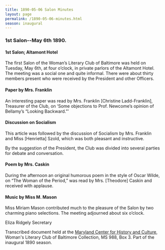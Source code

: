 ```yaml
---
title: 1890-05-06 Salon Minutes
layout: page
permalink: /1890-05-06-minutes.html
season: inaugural
---
```


### 1st Salon--May 6th 1890.

#### 1st Salon; Altamont Hotel

The first Salon of the Woman’s Literary Club of Baltimore was held on Tuesday, May 6th, at four o’clock, in private parlors of the Altamont Hotel. The meeting was a social one and quite informal. There were about thirty members present who were received by the President and other Officers.

#### Paper by Mrs. Franklin

An interesting paper was read by Mrs. Franklin [Christine Ladd-Franklin], Treasurer of the Club, on ‘Some objections to Prof. Newcome’s opinion of Bellamy’s “Looking Backward.”’

#### Discussion on Socialism

This article was followed by the discussion of Socialism by Mrs. Franklin and Miss [Henrietta] Szold, which was both pleasant and instructive.

By the suggestion of the President, the Club was divided into several parties for debate and conversation.

#### Poem by Mrs. Caskin

During the afternoon an original humorous poem in the style of Oscar Wilde, on “The Woman of the Period,” was read by Mrs. [Theodore] Caskin and received with applause.

#### Music by Miss M. Mason

Miss Miriam Mason contributed much to the pleasure of the Salon by two charming piano selections. The meeting adjourned about six o’clock.

Eliza Ridgely
Secretary

Transcribed document held at the [Maryland Center for History and Culture](http://mdhs.org/), Woman's Literary Club of Baltimore Collection, MS 988, Box 3. Part of the inaugural 1890 season.